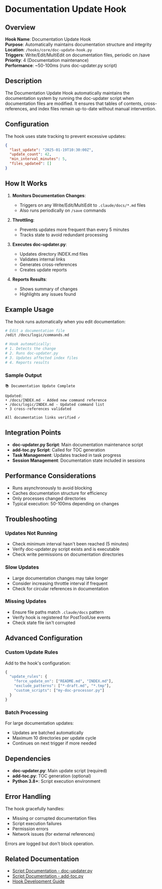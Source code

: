 # Documentation Update Hook

## Overview

**Hook Name**: Documentation Update Hook  
**Purpose**: Automatically maintains documentation structure and integrity  
**Location**: `/hooks/core/doc-update-hook.py`  
**Triggers**: Write/Edit/MultiEdit on documentation files, periodic on /save  
**Priority**: 4 (Documentation maintenance)  
**Performance**: ~50-100ms (runs doc-updater.py script)

## Description

The Documentation Update Hook automatically maintains the documentation system by running the doc-updater script when documentation files are modified. It ensures that tables of contents, cross-references, and index files remain up-to-date without manual intervention.

## Configuration

The hook uses state tracking to prevent excessive updates:

```json
{
  "last_update": "2025-01-19T10:30:00Z",
  "update_count": 42,
  "min_interval_minutes": 5,
  "files_updated": []
}
```

## How It Works

1. **Monitors Documentation Changes**: 
   - Triggers on any Write/Edit/MultiEdit to `.claude/docs/*.md` files
   - Also runs periodically on `/save` commands

2. **Throttling**: 
   - Prevents updates more frequent than every 5 minutes
   - Tracks state to avoid redundant processing

3. **Executes doc-updater.py**:
   - Updates directory INDEX.md files
   - Validates internal links
   - Generates cross-references
   - Creates update reports

4. **Reports Results**:
   - Shows summary of changes
   - Highlights any issues found

## Example Usage

The hook runs automatically when you edit documentation:

```bash
# Edit a documentation file
/edit /docs/logic/commands.md

# Hook automatically:
# 1. Detects the change
# 2. Runs doc-updater.py
# 3. Updates affected index files
# 4. Reports results
```

### Sample Output
```
📚 Documentation Update Complete

Updated:
• /docs/INDEX.md - Added new command reference
• /docs/logic/INDEX.md - Updated command list
• 3 cross-references validated

All documentation links verified ✓
```

## Integration Points

- **doc-updater.py Script**: Main documentation maintenance script
- **add-toc.py Script**: Called for TOC generation
- **Task Management**: Updates tracked in task progress
- **Session Management**: Documentation state included in sessions

## Performance Considerations

- Runs asynchronously to avoid blocking
- Caches documentation structure for efficiency
- Only processes changed directories
- Typical execution: 50-100ms depending on changes

## Troubleshooting

### Updates Not Running
- Check minimum interval hasn't been reached (5 minutes)
- Verify doc-updater.py script exists and is executable
- Check write permissions on documentation directories

### Slow Updates
- Large documentation changes may take longer
- Consider increasing throttle interval if frequent
- Check for circular references in documentation

### Missing Updates
- Ensure file paths match `.claude/docs` pattern
- Verify hook is registered for PostToolUse events
- Check state file isn't corrupted

## Advanced Configuration

### Custom Update Rules
Add to the hook's configuration:

```python
{
  "update_rules": {
    "force_update_on": ["README.md", "INDEX.md"],
    "exclude_patterns": ["*-draft.md", "*.tmp"],
    "custom_scripts": ["my-doc-processor.py"]
  }
}
```

### Batch Processing
For large documentation updates:
- Updates are batched automatically
- Maximum 10 directories per update cycle
- Continues on next trigger if more needed

## Dependencies

- **doc-updater.py**: Main update script (required)
- **add-toc.py**: TOC generation (optional)
- **Python 3.8+**: Script execution environment

## Error Handling

The hook gracefully handles:
- Missing or corrupted documentation files
- Script execution failures
- Permission errors
- Network issues (for external references)

Errors are logged but don't block operation.

## Related Documentation

- [Script Documentation - doc-updater.py](../scripts/doc-updater.md)
- [Script Documentation - add-toc.py](../scripts/add-toc.md)
- [Hook Development Guide](./hook-development-guide.md)